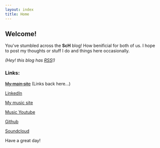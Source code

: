 ```yaml
---
layout: index
title: Home
---
```

## Welcome!

You've stumbled across the **ScH** blog! How benificial for both of us. I hope to post my thoughts or stuff I do and things here occasionally.

_(Hey! this blog has [RSS](https://sam-hildebrand.github.io/the-blog/feed.xml)!)_

### Links:

[~~My main site~~](https://sam-hildebrand.github.io) (Links back here...)

[LinkedIn](https://www.linkedin.com/in/samuel-hildebrand/)

[My music site](https://sam-hildebrand.github.io/Sam_HildebrandMusic/)

[Music Youtube](https://www.youtube.com/channel/UC7o5yXD-2vhfELrREXGvzvQ/)

[Github](https://www.github.com/Sam-Hildebrand)

[Soundcloud](https://soundcloud.com/sam_hildebrandmusic)

Have a great day!

